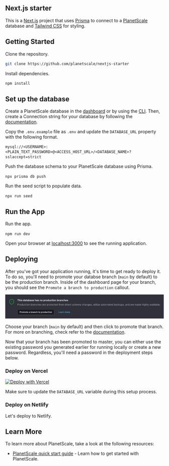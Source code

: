 ## Next.js starter

This is a [Next.js](https://nextjs.org/) project that uses [Prisma](https://www.prisma.io/) to connect to a [PlanetScale](https://planetscale.com/) database and [Tailwind CSS](https://tailwindcss.com/) for styling.

## Getting Started

Clone the repository.

```bash
git clone https://github.com/planetscale/nextjs-starter
```

Install dependencies.

```bash
npm install
```

## Set up the database

Create a PlanetScale database in the [dashboard](https://app.planetscale.com/) or by using the [CLI](https://planetscale.com/cli). Then, create a Connection string for your database by following the [documentation](https://docs.planetscale.com/concepts/connection-strings).

Copy the `.env.example` file as `.env` and update the `DATABASE_URL` property with the following format.

```text
mysql://<USERNAME>:<PLAIN_TEXT_PASSWORD>@<ACCESS_HOST_URL>/<DATABASE_NAME>?sslaccept=strict
```

Push the database schema to your PlanetScale database using Prisma.

`npx prisma db push`

Run the seed script to populate data.

`npx run seed`

## Run the App

Run the app.

`npm run dev`

Open your browser at [localhost:3000](localhost:3000) to see the running application.

## Deploying

After you've got your application running, it's time to get ready to deploy it. To do so, you'll need to promote your databse branch (`main` by default) to be the production branch. Inside of the dashboard page for your branch, you should see the `Promote a branch to production` callout.

![Promote Branch to Master](docs/images/promote-branch.png)

Choose your branch (`main` by default) and then click to promote that branch. For more on branching, check refer to the [documentation](https://docs.planetscale.com/concepts/branching).

Now that your branch has been promoted to master, you can either use the existing password you generated earlier for running locally or create a new password. Regardless, you'll need a password in the deployment steps below.

### Deploy on Vercel


<a href="https://vercel.com/new/clone?repository-url=https://github.com/planetscale/nextjs-starter&env=DATABASE_URL&project-name=nextjs-starter&repo-name=nextjs-starter" target="_blank"><img src="https://vercel.com/button" alt="Deploy with Vercel"/></a>

Make sure to update the `DATABASE_URL` variable during this setup process.


### Deploy on Netlify

Let's deploy to Netlify.

## Learn More

To learn more about PlanetScale, take a look at the following resources:

- [PlanetScale  quick start guide](https://docs.planetscale.com/tutorials/planetscale-quick-start-guide) - Learn how to get started with PlanetScale.
